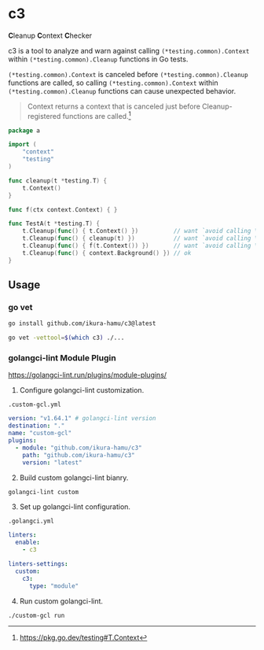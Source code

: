 # c3

**C**leanup **C**ontext **C**hecker

c3 is a tool to analyze and warn against calling `(*testing.common).Context` within `(*testing.common).Cleanup` functions in Go tests.

`(*testing.common).Context` is canceled before `(*testing.common).Cleanup` functions are called, so calling `(*testing.common).Context` within `(*testing.common).Cleanup` functions can cause unexpected behavior.

> Context returns a context that is canceled just before Cleanup-registered functions are called.[^1]

[^1]: https://pkg.go.dev/testing#T.Context


```go
package a

import (
	"context"
	"testing"
)

func cleanup(t *testing.T) {
	t.Context()
}

func f(ctx context.Context) { }

func TestA(t *testing.T) {
	t.Cleanup(func() { t.Context() })          // want `avoid calling \(\*testing\.common\)\.Context inside Cleanup`
	t.Cleanup(func() { cleanup(t) })           // want `avoid calling \(\*testing\.common\)\.Context inside Cleanup`
	t.Cleanup(func() { f(t.Context()) })       // want `avoid calling \(\*testing\.common\)\.Context inside Cleanup`
	t.Cleanup(func() { context.Background() }) // ok
}
```

## Usage

### go vet

```bash
go install github.com/ikura-hamu/c3@latest
```

```bash
go vet -vettool=$(which c3) ./...
```

### golangci-lint Module Plugin

https://golangci-lint.run/plugins/module-plugins/

1. Configure golangci-lint customization.

`.custom-gcl.yml`

```yaml
version: "v1.64.1" # golangci-lint version
destination: "."
name: "custom-gcl"
plugins:
  - module: "github.com/ikura-hamu/c3"
    path: "github.com/ikura-hamu/c3"
    version: "latest"
```

2. Build custom golangci-lint bianry.

```bash
golangci-lint custom
```

3. Set up golangci-lint configuration.

`.golangci.yml`

```yml
linters:
  enable:
    - c3

linters-settings:
  custom:
    c3:
      type: "module"
```

4. Run custom golangci-lint.

```bash
./custom-gcl run
```
